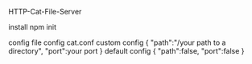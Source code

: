 HTTP-Cat-File-Server

install
npm init

config
 file config cat.conf
custom config
{
"path":"/your path to a directory",
"port":your port
}
default config
{
"path":false,
"port":false
}
